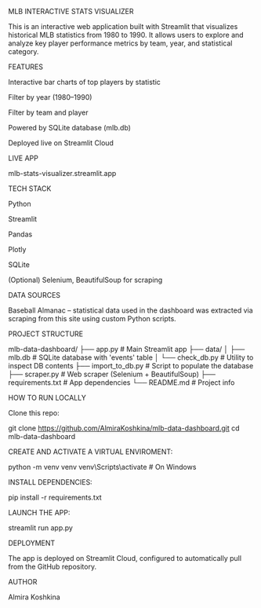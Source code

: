 MLB INTERACTIVE STATS VISUALIZER

This is an interactive web application built with Streamlit that visualizes historical MLB statistics from 1980 to 1990. It allows users to explore and analyze key player performance metrics by team, year, and statistical category.

FEATURES

Interactive bar charts of top players by statistic

Filter by year (1980–1990)

Filter by team and player

Powered by SQLite database (mlb.db)

Deployed live on Streamlit Cloud

LIVE APP

mlb-stats-visualizer.streamlit.app

TECH STACK

Python

Streamlit

Pandas

Plotly

SQLite

(Optional) Selenium, BeautifulSoup for scraping

DATA SOURCES

Baseball Almanac – statistical data used in the dashboard was extracted via scraping from this site using custom Python scripts.

PROJECT STRUCTURE

mlb-data-dashboard/
├── app.py # Main Streamlit app
├── data/
│ ├── mlb.db # SQLite database with 'events' table
│ └── check_db.py # Utility to inspect DB contents
├── import_to_db.py # Script to populate the database
├── scraper.py # Web scraper (Selenium + BeautifulSoup)
├── requirements.txt # App dependencies
└── README.md # Project info

HOW TO RUN LOCALLY

Clone this repo:

git clone https://github.com/AlmiraKoshkina/mlb-data-dashboard.git
cd mlb-data-dashboard

CREATE AND ACTIVATE A VIRTUAL ENVIROMENT:

python -m venv venv
venv\Scripts\activate # On Windows

INSTALL DEPENDENCIES:

pip install -r requirements.txt

LAUNCH THE APP:

streamlit run app.py

DEPLOYMENT

The app is deployed on Streamlit Cloud, configured to automatically pull from the GitHub repository.

AUTHOR

Almira Koshkina
